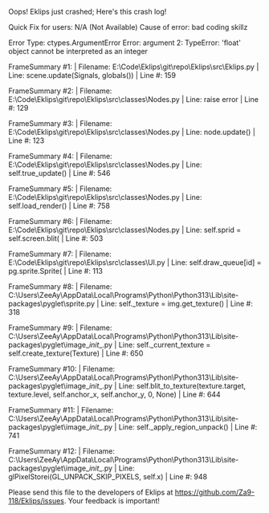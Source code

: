 Oops! Eklips just crashed;
Here's this crash log!

Quick Fix for users: N/A (Not Available)
Cause of error: bad coding skillz

Error Type: ctypes.ArgumentError
Error: argument 2: TypeError: 'float' object cannot be interpreted as an integer

FrameSummary #1:
  | Filename: E:\Code\Eklips\git\repo\Eklips\src\Eklips.py
  | Line: scene.update(Signals, globals())
  | Line #: 159

FrameSummary #2:
  | Filename: E:\Code\Eklips\git\repo\Eklips\src\classes\Nodes.py
  | Line: raise error
  | Line #: 129

FrameSummary #3:
  | Filename: E:\Code\Eklips\git\repo\Eklips\src\classes\Nodes.py
  | Line: node.update()
  | Line #: 123

FrameSummary #4:
  | Filename: E:\Code\Eklips\git\repo\Eklips\src\classes\Nodes.py
  | Line: self.true_update()
  | Line #: 546

FrameSummary #5:
  | Filename: E:\Code\Eklips\git\repo\Eklips\src\classes\Nodes.py
  | Line: self.load_render()
  | Line #: 758

FrameSummary #6:
  | Filename: E:\Code\Eklips\git\repo\Eklips\src\classes\Nodes.py
  | Line: self.sprid = self.screen.blit(
  | Line #: 503

FrameSummary #7:
  | Filename: E:\Code\Eklips\git\repo\Eklips\src\classes\UI.py
  | Line: self.draw_queue[id]                                      = pg.sprite.Sprite(
  | Line #: 113

FrameSummary #8:
  | Filename: C:\Users\ZeeAy\AppData\Local\Programs\Python\Python313\Lib\site-packages\pyglet\sprite.py
  | Line: self._texture = img.get_texture()
  | Line #: 318

FrameSummary #9:
  | Filename: C:\Users\ZeeAy\AppData\Local\Programs\Python\Python313\Lib\site-packages\pyglet\image\__init__.py
  | Line: self._current_texture = self.create_texture(Texture)
  | Line #: 650

FrameSummary #10:
  | Filename: C:\Users\ZeeAy\AppData\Local\Programs\Python\Python313\Lib\site-packages\pyglet\image\__init__.py
  | Line: self.blit_to_texture(texture.target, texture.level, self.anchor_x, self.anchor_y, 0, None)
  | Line #: 644

FrameSummary #11:
  | Filename: C:\Users\ZeeAy\AppData\Local\Programs\Python\Python313\Lib\site-packages\pyglet\image\__init__.py
  | Line: self._apply_region_unpack()
  | Line #: 741

FrameSummary #12:
  | Filename: C:\Users\ZeeAy\AppData\Local\Programs\Python\Python313\Lib\site-packages\pyglet\image\__init__.py
  | Line: glPixelStorei(GL_UNPACK_SKIP_PIXELS, self.x)
  | Line #: 948


Please send this file to the developers of Eklips at https://github.com/Za9-118/Eklips/issues. 
Your feedback is important!